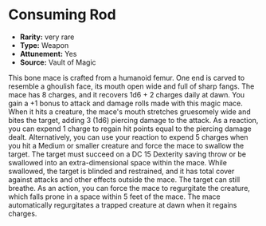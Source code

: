
# Consuming Rod

* **Rarity:** very rare
* **Type:** Weapon
* **Attunement:** Yes
* **Source:** Vault of Magic


This bone mace is crafted from a humanoid femur. One end is carved to resemble a ghoulish face, its mouth open wide and full of sharp fangs. The mace has 8 charges, and it recovers 1d6 + 2 charges daily at dawn. You gain a +1 bonus to attack and damage rolls made with this magic mace. When it hits a creature, the mace's mouth stretches gruesomely wide and bites the target, adding 3 (1d6) piercing damage to the attack. As a reaction, you can expend 1 charge to regain hit points equal to the piercing damage dealt. Alternatively, you can use your reaction to expend 5 charges when you hit a Medium or smaller creature and force the mace to swallow the target. The target must succeed on a DC 15 Dexterity saving throw or be swallowed into an extra-dimensional space within the mace. While swallowed, the target is blinded and restrained, and it has total cover against attacks and other effects outside the mace. The target can still breathe. As an action, you can force the mace to regurgitate the creature, which falls prone in a space within 5 feet of the mace. The mace automatically regurgitates a trapped creature at dawn when it regains charges.
